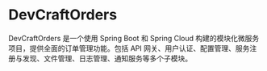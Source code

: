# DevCraftOrders
DevCraftOrders 是一个使用 Spring Boot 和 Spring Cloud 构建的模块化微服务项目，提供全面的订单管理功能。包括 API 网关、用户认证、配置管理、服务注册与发现、文件管理、日志管理、通知服务等多个子模块。
